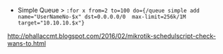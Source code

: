 - Simple Queue > `:for x from=2 to=100 do={/queue simple add name="UserNameNo-$x" dst=0.0.0.0/0  max-limit=256k/1M target="10.10.10.$x"}`






http://phallaccmt.blogspot.com/2016/02/mikrotik-schedulscript-check-wans-to.html

